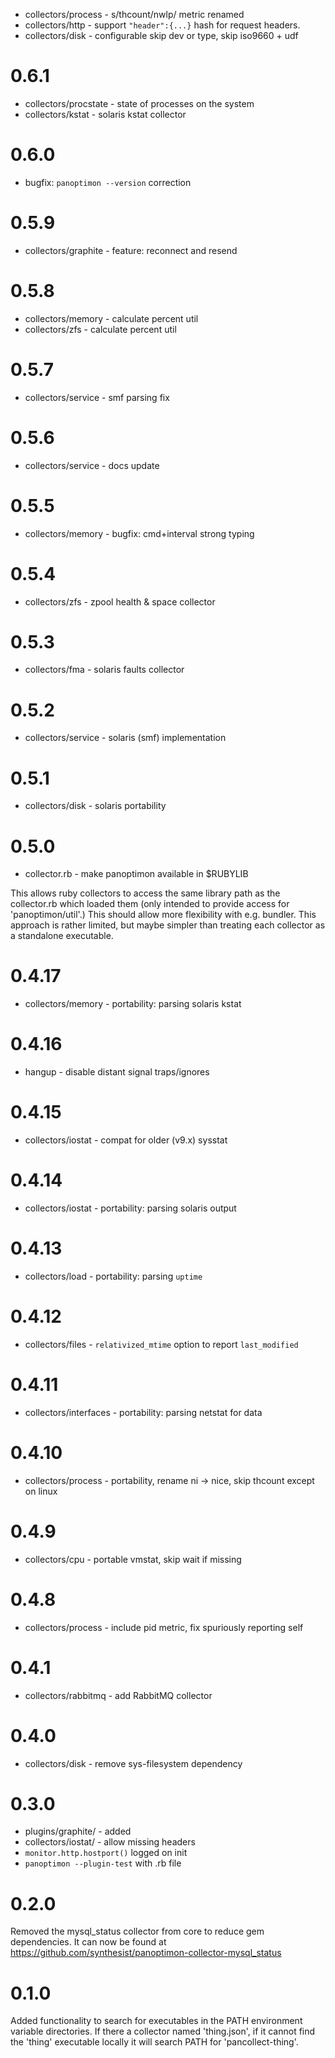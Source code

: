 
* collectors/process - s/thcount/nwlp/ metric renamed
* collectors/http - support `"header":{...}` hash for request headers.
* collectors/disk - configurable skip dev or type, skip iso9660 + udf

# 0.6.1

* collectors/procstate - state of processes on the system
* collectors/kstat - solaris kstat collector

# 0.6.0

* bugfix: `panoptimon --version` correction

# 0.5.9

* collectors/graphite - feature: reconnect and resend

# 0.5.8

* collectors/memory - calculate percent util
* collectors/zfs    - calculate percent util

# 0.5.7

* collectors/service - smf parsing fix

# 0.5.6

* collectors/service - docs update

# 0.5.5

* collectors/memory - bugfix: cmd+interval strong typing

# 0.5.4

* collectors/zfs - zpool health & space collector

# 0.5.3

* collectors/fma - solaris faults collector

# 0.5.2

* collectors/service - solaris (smf) implementation

# 0.5.1

* collectors/disk - solaris portability

# 0.5.0

* collector.rb - make panoptimon available in $RUBYLIB

This allows ruby collectors to access the same library path as the
collector.rb which loaded them (only intended to provide access for
'panoptimon/util'.) This should allow more flexibility with e.g.
bundler.  This approach is rather limited, but maybe simpler than
treating each collector as a standalone executable.

# 0.4.17

* collectors/memory - portability: parsing solaris kstat

# 0.4.16

* hangup - disable distant signal traps/ignores

# 0.4.15

* collectors/iostat - compat for older (v9.x) sysstat

# 0.4.14

* collectors/iostat - portability: parsing solaris output

# 0.4.13

* collectors/load - portability: parsing `uptime`

# 0.4.12

* collectors/files - `relativized_mtime` option to report `last_modified`

# 0.4.11

* collectors/interfaces - portability: parsing netstat for data

# 0.4.10

* collectors/process - portability, rename ni -> nice, skip thcount
  except on linux

# 0.4.9

* collectors/cpu - portable vmstat, skip wait if missing

# 0.4.8

* collectors/process - include pid metric, fix spuriously reporting self

# 0.4.1

* collectors/rabbitmq - add RabbitMQ collector

# 0.4.0

* collectors/disk - remove sys-filesystem dependency

# 0.3.0

* plugins/graphite/ - added
* collectors/iostat/ - allow missing headers
* `monitor.http.hostport()` logged on init
* `panoptimon --plugin-test` with .rb file

# 0.2.0

Removed the mysql_status collector from core to reduce gem dependencies.
It can now be found at https://github.com/synthesist/panoptimon-collector-mysql_status

# 0.1.0

Added functionality to search for executables in the PATH environment variable directories.
If there a collector named 'thing.json', if it cannot find the 'thing' executable locally
it will search PATH for 'pancollect-thing'.
